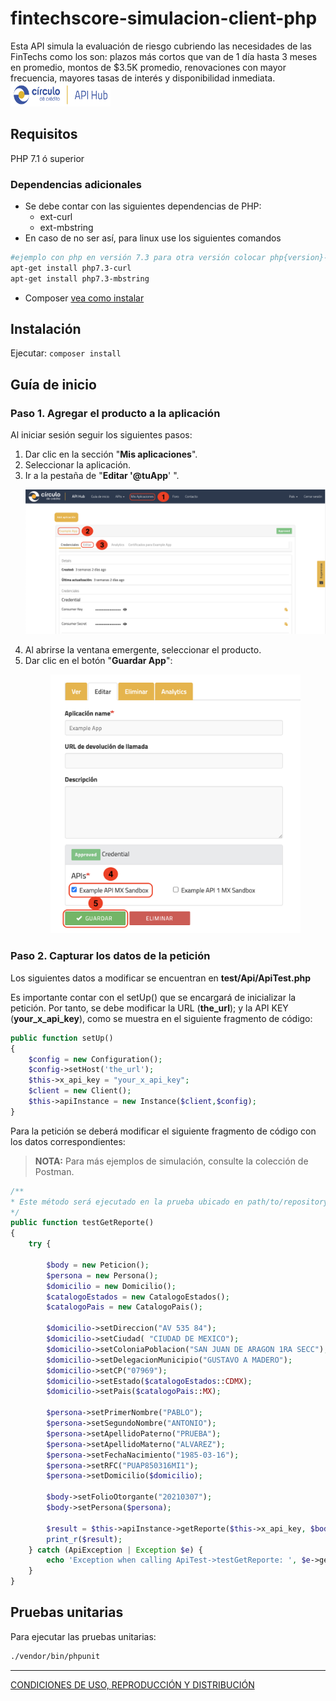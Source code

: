 # fintechscore-simulacion-client-php

Esta API simula la evaluación de riesgo cubriendo las necesidades de las FinTechs como los son: plazos más cortos que van de 1 día hasta 3 meses en promedio, montos de $3.5K promedio, renovaciones con mayor frecuencia, mayores tasas de interés y disponibilidad inmediata. <br/><img src='https://github.com/APIHub-CdC/imagenes-cdc/blob/master/circulo_de_credito-apihub.png' height='37' width='160'/><br/>

## Requisitos

PHP 7.1 ó superior

### Dependencias adicionales

- Se debe contar con las siguientes dependencias de PHP:
  - ext-curl
  - ext-mbstring
- En caso de no ser así, para linux use los siguientes comandos

```sh
#ejemplo con php en versión 7.3 para otra versión colocar php{version}-curl
apt-get install php7.3-curl
apt-get install php7.3-mbstring
```

- Composer [vea como instalar][1]

## Instalación

Ejecutar: `composer install`

## Guía de inicio

### Paso 1. Agregar el producto a la aplicación

Al iniciar sesión seguir los siguientes pasos:

1.  Dar clic en la sección "**Mis aplicaciones**".
2.  Seleccionar la aplicación.
3.  Ir a la pestaña de "**Editar '@tuApp**' ".
    <p align="center">
      <img src="https://github.com/APIHub-CdC/imagenes-cdc/blob/master/edit_applications.jpg" width="900">
    </p>
4.  Al abrirse la ventana emergente, seleccionar el producto.
5.  Dar clic en el botón "**Guardar App**":
    <p align="center">
      <img src="https://github.com/APIHub-CdC/imagenes-cdc/blob/master/selected_product.jpg" width="400">
    </p>

### Paso 2. Capturar los datos de la petición

Los siguientes datos a modificar se encuentran en **test/Api/ApiTest.php**

Es importante contar con el setUp() que se encargará de inicializar la petición. Por tanto, se debe modificar la URL (**the_url**); y la API KEY (**your_x_api_key**), como se muestra en el siguiente fragmento de código:

```php
public function setUp()
{
    $config = new Configuration();
    $config->setHost('the_url');
    $this->x_api_key = "your_x_api_key";
    $client = new Client();
    $this->apiInstance = new Instance($client,$config);
}
```

Para la petición se deberá modificar el siguiente fragmento de código con los datos correspondientes:

> **NOTA:** Para más ejemplos de simulación, consulte la colección de Postman.

```php
/**
* Este método será ejecutado en la prueba ubicado en path/to/repository/test/Api/ApiTest.php
*/
public function testGetReporte()
{
    try {

        $body = new Peticion();
        $persona = new Persona();
        $domicilio = new Domicilio(); 
        $catalogoEstados = new CatalogoEstados(); 
        $catalogoPais = new CatalogoPais();

        $domicilio->setDireccion("AV 535 84");
        $domicilio->setCiudad( "CIUDAD DE MEXICO");
        $domicilio->setColoniaPoblacion("SAN JUAN DE ARAGON 1RA SECC");
        $domicilio->setDelegacionMunicipio("GUSTAVO A MADERO");
        $domicilio->setCP("07969");
        $domicilio->setEstado($catalogoEstados::CDMX);
        $domicilio->setPais($catalogoPais::MX);
        
        $persona->setPrimerNombre("PABLO");
        $persona->setSegundoNombre("ANTONIO");
        $persona->setApellidoPaterno("PRUEBA");
        $persona->setApellidoMaterno("ALVAREZ");
        $persona->setFechaNacimiento("1985-03-16");
        $persona->setRFC("PUAP850316MI1");
        $persona->setDomicilio($domicilio);

        $body->setFolioOtorgante("20210307");
        $body->setPersona($persona);

        $result = $this->apiInstance->getReporte($this->x_api_key, $body);
        print_r($result);
    } catch (ApiException | Exception $e) {
        echo 'Exception when calling ApiTest->testGetReporte: ', $e->getMessage(), PHP_EOL;
    }        
}
```

## Pruebas unitarias

Para ejecutar las pruebas unitarias:

```sh
./vendor/bin/phpunit
```

---
[CONDICIONES DE USO, REPRODUCCIÓN Y DISTRIBUCIÓN](https://github.com/APIHub-CdC/licencias-cdc)

[1]: https://getcomposer.org/doc/00-intro.md#installation-linux-unix-macos
